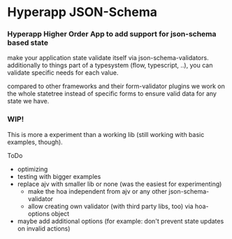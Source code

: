 # Hyperapp JSON-Schema
### Hyperapp Higher Order App to add support for json-schema based state

make your application state validate itself via json-schema-validators.
additionally to things part of a typesystem (flow, typescript, ..), you can validate specific needs for each value.

compared to other frameworks and their form-validator plugins we work on the whole statetree instead of specific forms
to ensure valid data for any state we have.

### WIP!

This is more a experiment than a working lib (still working with basic examples, though).

ToDo

* optimizing
* testing with bigger examples
* replace ajv with smaller lib or none (was the easiest for experimenting)
  * make the hoa independent from ajv or any other json-schema-validator
  * allow creating own validator (with third party libs, too) via hoa-options object
* maybe add additional options (for example: don't prevent state updates on invalid actions)
